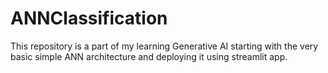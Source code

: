 # ANNClassification
This repository is a part of my learning Generative AI starting with the very basic simple ANN architecture and deploying it using streamlit app.
